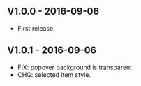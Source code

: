 
## V1.0.0 - 2016-09-06

* First release.

## V1.0.1 - 2016-09-06

* FIX: popover background is transparent.
* CHG: selected item style.
